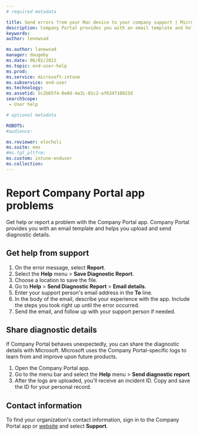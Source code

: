```yaml
---
# required metadata

title: Send errors from your Mac device to your company support | Microsoft Docs
description: Company Portal provides you with an email template and helps you upload the diagnostic details to give your IT team the context to support you. 
keywords:
author: lenewsad

ms.author: lanewsad
manager: dougeby
ms.date: 06/02/2022
ms.topic: end-user-help
ms.prod:
ms.service: microsoft-intune
ms.subservice: end-user
ms.technology:
ms.assetid: 5c2b65f4-0e0d-4a3c-81c2-af634718023d
searchScope:
 - User help

# optional metadata

ROBOTS:  
#audience:

ms.reviewer: elocholi
ms.suite: ems
#ms.tgt_pltfrm:
ms.custom: intune-enduser
ms.collection: 
---
```


# Report Company Portal app problems  

Get help or report a problem with the Company Portal app. Company Portal provides you with an email template and helps you upload and send diagnostic details.   

## Get help from support  

1. On the error message, select **Report**.  
2. Select the **Help** menu > **Save Diagnostic Report**. 
3. Choose a location to save the file. 
4. Go to **Help** > **Send Diagnostic Report** > **Email details**. 
5. Enter your support person's email address in the **To** line.   
6. In the body of the email, describe your experience with the app. Include the steps you took right up until the error occurred. 
7. Send the email, and follow up with your support person if needed.      

## Share diagnostic details 

If Company Portal behaves unexpectedly, you can share the diagnostic details with Microsoft. Microsoft uses the Company Portal-specific logs to learn from and improve upon future products. 

1. Open the Company Portal app.
2. Go to the menu bar and select the **Help** menu > **Send diagnostic report**.  
3. After the logs are uploaded, you'll receive an incident ID. Copy and save the ID for your personal record. 

## Contact information  
To find your organization's contact information, sign in to the Company Portal app or [website](https://go.microsoft.com/fwlink/?linkid=2010980) and select **Support**.   


